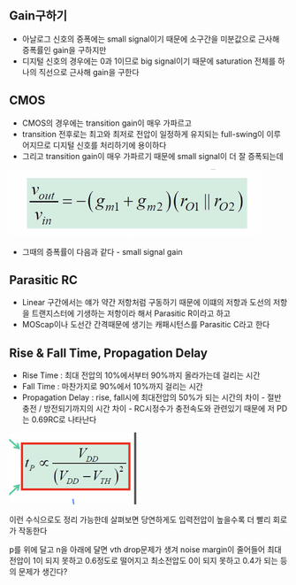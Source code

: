 ## Gain구하기

- 아날로그 신호의 증폭에는 small signal이기 때문에 소구간을 미분값으로 근사해 증폭률인 gain을 구하지만
- 디지털 신호의 경우에는 0과 1이므로 big signal이기 때문에 saturation 전체를 하나의 직선으로 근사해 gain을 구한다

## CMOS

- CMOS의 경우에는 transition gain이 매우 가파르고
- transition 전후로는 최고와 최저로 전압이 일정하게 유지되는 full-swing이 이루어지므로 디지털 신호를 처리하기에 용이하다
- 그리고 transition gain이 매우 가파르기 때문에 small signal이 더 잘 증폭되는데

![CMOS%2015e92fe0815a4f74b2fd6c3585dfefc3/image1.png](microelectronics.spring.2021.cse.cnu.ac.kr/images/15_15e92fe0815a4f74b2fd6c3585dfefc3/image1.png)

- 그때의 증폭률이 다음과 같다 - small signal gain

## Parasitic RC

- Linear 구간에서는 얘가 약간 저항처럼 구동하기 때문에 이떄의 저항과 도선의 저항을 트랜지스터에 기생하는 저항이라 해서 Parasitic R이라고 하고
- MOScap이나 도선간 간격때문에 생기는 캐패시턴스를 Parasitic C라고 한다

## Rise & Fall Time, Propagation Delay

- Rise Time : 최대 전압의 10%에서부터 90%까지 올라가는데 걸리는 시간
- Fall Time : 마찬가지로 90%에서 10%까지 걸리는 시간
- Propagation Delay : rise, fall시에 최대전압의 50%가 되는 시간의 차이 - 절반 충전 / 방전되기까지의 시간 차이 - RC시정수가 충전속도와 관련있기 때문에 저 PD는 0.69RC로 나타난다

![CMOS%2015e92fe0815a4f74b2fd6c3585dfefc3/image2.png](microelectronics.spring.2021.cse.cnu.ac.kr/images/15_15e92fe0815a4f74b2fd6c3585dfefc3/image2.png)

이런 수식으로도 정리 가능한데 살펴보면 당연하게도 입력전압이 높을수록 더 빨리 회로가 작동한다

p를 위에 달고 n을 아래에 달면 vth drop문제가 생겨 noise margin이 줄어들어 최대전압이 1이 되지 못하고 0.6정도로 떨어지고 최소전압도 0이 되지 못하고 0.4가 되는 등의 문제가 생긴다?